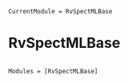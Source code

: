 ```@meta
CurrentModule = RvSpectMLBase
```

# RvSpectMLBase

```@index
```

```@autodocs
Modules = [RvSpectMLBase]
```
